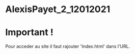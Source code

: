 # AlexisPayet_2_12012021

# Important !

Pour acceder au site il faut rajouter 'Index.html' dans l'URL.
